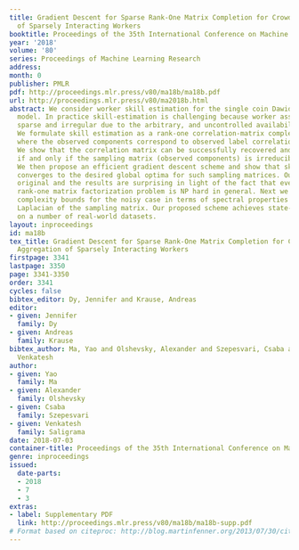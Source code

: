 ```yaml
---
title: Gradient Descent for Sparse Rank-One Matrix Completion for Crowd-Sourced Aggregation
  of Sparsely Interacting Workers
booktitle: Proceedings of the 35th International Conference on Machine Learning
year: '2018'
volume: '80'
series: Proceedings of Machine Learning Research
address: 
month: 0
publisher: PMLR
pdf: http://proceedings.mlr.press/v80/ma18b/ma18b.pdf
url: http://proceedings.mlr.press/v80/ma2018b.html
abstract: We consider worker skill estimation for the single coin Dawid-Skene crowdsourcing
  model. In practice skill-estimation is challenging because worker assignments are
  sparse and irregular due to the arbitrary, and uncontrolled availability of workers.
  We formulate skill estimation as a rank-one correlation-matrix completion problem,
  where the observed components correspond to observed label correlation between workers.
  We show that the correlation matrix can be successfully recovered and skills identifiable
  if and only if the sampling matrix (observed components) is irreducible and aperiodic.
  We then propose an efficient gradient descent scheme and show that skill estimates
  converges to the desired global optima for such sampling matrices. Our proof is
  original and the results are surprising in light of the fact that even the weighted
  rank-one matrix factorization problem is NP hard in general. Next we derive sample
  complexity bounds for the noisy case in terms of spectral properties of the signless
  Laplacian of the sampling matrix. Our proposed scheme achieves state-of-art performance
  on a number of real-world datasets.
layout: inproceedings
id: ma18b
tex_title: Gradient Descent for Sparse Rank-One Matrix Completion for Crowd-Sourced
  Aggregation of Sparsely Interacting Workers
firstpage: 3341
lastpage: 3350
page: 3341-3350
order: 3341
cycles: false
bibtex_editor: Dy, Jennifer and Krause, Andreas
editor:
- given: Jennifer
  family: Dy
- given: Andreas
  family: Krause
bibtex_author: Ma, Yao and Olshevsky, Alexander and Szepesvari, Csaba and Saligrama,
  Venkatesh
author:
- given: Yao
  family: Ma
- given: Alexander
  family: Olshevsky
- given: Csaba
  family: Szepesvari
- given: Venkatesh
  family: Saligrama
date: 2018-07-03
container-title: Proceedings of the 35th International Conference on Machine Learning
genre: inproceedings
issued:
  date-parts:
  - 2018
  - 7
  - 3
extras:
- label: Supplementary PDF
  link: http://proceedings.mlr.press/v80/ma18b/ma18b-supp.pdf
# Format based on citeproc: http://blog.martinfenner.org/2013/07/30/citeproc-yaml-for-bibliographies/
---
```

